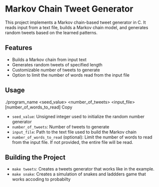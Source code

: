 # Markov Chain Tweet Generator

This project implements a Markov chain-based tweet generator in C. It reads input from a text file, builds a Markov chain model, and generates random tweets based on the learned patterns.

## Features

- Builds a Markov chain from input text
- Generates random tweets of specified length
- Customizable number of tweets to generate
- Option to limit the number of words read from the input file

## Usage

./program_name <seed_value> <number_of_tweets> <input_file> [number_of_words_to_read]
Copy
- `seed_value`: Unsigned integer used to initialize the random number generator
- `number_of_tweets`: Number of tweets to generate
- `input_file`: Path to the text file used to build the Markov chain
- `number_of_words_to_read` (optional): Limit the number of words to read from the input file. If not provided, the entire file will be read.

## Building the Project 
-  `make tweets`: Creates a tweets generator that works like in the example.
-   `make snake`: Creates a simulation of snakes and laddders game that works accoding to probabilty 
